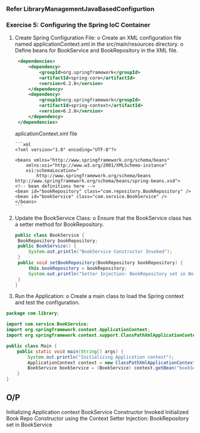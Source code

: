 ### Refer LibraryManagementJavaBasedConfigurtion

### Exercise 5: Configuring the Spring IoC Container

1.  Create Spring Configuration File:
    o Create an XML configuration file named applicationContext.xml in the src/main/resources directory.
    o Define beans for BookService and BookRepository in the XML file.

    ```xml
     <dependencies>
         <dependency>
             <groupId>org.springframework</groupId>
             <artifactId>spring-core</artifactId>
             <version>6.2.8</version>
         </dependency>
         <dependency>
             <groupId>org.springframework</groupId>
             <artifactId>spring-context</artifactId>
             <version>6.2.8</version>
         </dependency>
     </dependencies>
    ```

    aplicationContext.xml file

        ```xml
        <?xml version="1.0" encoding="UTF-8"?>

        <beans xmlns="http://www.springframework.org/schema/beans"
            xmlns:xsi="http://www.w3.org/2001/XMLSchema-instance"
            xsi:schemaLocation="
                http://www.springframework.org/schema/beans http://www.springframework.org/schema/beans/spring-beans.xsd">
        <!-- bean definitions here -->
        <bean id="bookRepository" class="com.repository.BookRepository" />
        <bean id="bookService" class="com.service.BookService" />
        </beans>
        ```

2.  Update the BookService Class:
    o Ensure that the BookService class has a setter method for BookRepository.

    ```java
    public class BookService {
     BookRepository bookRepository;
     public BookService() {
         System.out.println("BookService Constructor Invoked");
     }
     public void setBookRepository(BookRepository bookRepository) {
         this.bookRepository = bookRepository;
         System.out.println("Setter Injection: BookRepository set in BookService");
     }
    }
    ```

3.  Run the Application:
    o Create a main class to load the Spring context and test the configuration.

```java
package com.library;

import com.service.BookService;
import org.springframework.context.ApplicationContext;
import org.springframework.context.support.ClassPathXmlApplicationContext;

public class Main {
    public static void main(String[] args) {
        System.out.println("Initializing Application context");
        ApplicationContext context = new ClassPathXmlApplicationContext("applicationContext.xml");
        BookService bookService = (BookService) context.getBean("bookService");
    }
}
```

## O/P

Initializing Application context
BookService Constructor Invoked
Initialized Book Repo Constructor using the Context
Setter Injection: BookRepository set in BookService

